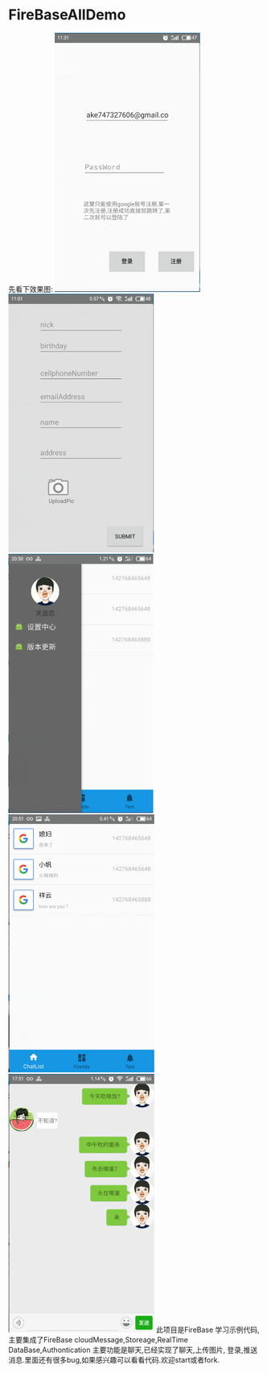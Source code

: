 # FireBaseAllDemo

先看下效果图:
![image](https://github.com/tianyalian/FireBaseAllDemo/blob/master/picture/5.png)![image](https://github.com/tianyalian/FireBaseAllDemo/blob/master/picture/4.png)![image](https://github.com/tianyalian/FireBaseAllDemo/blob/master/picture/3.png)![image](https://github.com/tianyalian/FireBaseAllDemo/blob/master/picture/2.png)![image](https://github.com/tianyalian/FireBaseAllDemo/blob/master/picture/1.png)
此项目是FireBase 学习示例代码,主要集成了FireBase cloudMessage,Storeage,RealTime DataBase,Authontication 主要功能是聊天,已经实现了聊天,上传图片,
登录,推送消息.里面还有很多bug,如果感兴趣可以看看代码.欢迎start或者fork.
